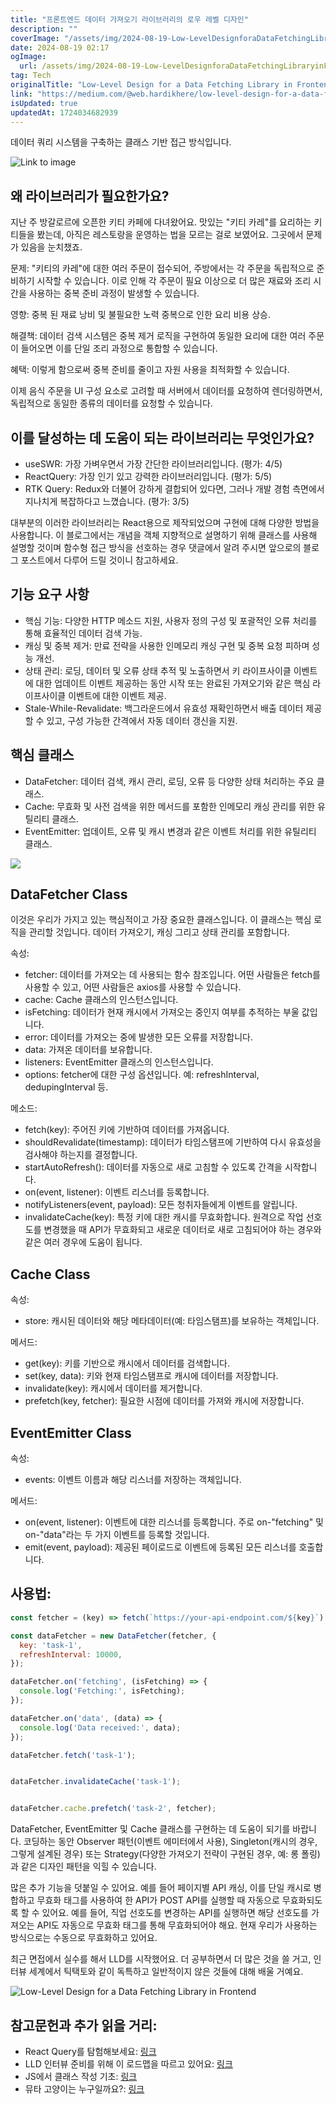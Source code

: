 ```yaml
---
title: "프론트엔드 데이터 가져오기 라이브러리의 로우 레벨 디자인"
description: ""
coverImage: "/assets/img/2024-08-19-Low-LevelDesignforaDataFetchingLibraryinFrontend_0.png"
date: 2024-08-19 02:17
ogImage: 
  url: /assets/img/2024-08-19-Low-LevelDesignforaDataFetchingLibraryinFrontend_0.png
tag: Tech
originalTitle: "Low-Level Design for a Data Fetching Library in Frontend"
link: "https://medium.com/@web.hardikhere/low-level-design-for-a-data-fetching-library-in-frontend-56b789a2edf5"
isUpdated: true
updatedAt: 1724034682939
---
```



데이터 쿼리 시스템을 구축하는 클래스 기반 접근 방식입니다.

![Link to image](/assets/img/2024-08-19-Low-LevelDesignforaDataFetchingLibraryinFrontend_0.png)

## 왜 라이브러리가 필요한가요?

지난 주 방갈로르에 오픈한 키티 카페에 다녀왔어요. 맛있는 "키티 카레"를 요리하는 키티들을 봤는데, 아직은 레스토랑을 운영하는 법을 모르는 걸로 보였어요. 그곳에서 문제가 있음을 눈치챘죠.

<!-- cozy-coder - 수평 -->
<ins class="adsbygoogle"
     style="display:block"
     data-ad-client="ca-pub-4877378276818686"
     data-ad-slot="1107185301"
     data-ad-format="auto"
     data-full-width-responsive="true"></ins>
<script>
     (adsbygoogle = window.adsbygoogle || []).push({});
</script>

문제: "키티의 카레"에 대한 여러 주문이 접수되어, 주방에서는 각 주문을 독립적으로 준비하기 시작할 수 있습니다. 이로 인해 각 주문이 필요 이상으로 더 많은 재료와 조리 시간을 사용하는 중복 준비 과정이 발생할 수 있습니다.

영향: 중복 된 재료 낭비 및 불필요한 노력 중복으로 인한 요리 비용 상승.

해결책: 데이터 검색 시스템은 중복 제거 로직을 구현하여 동일한 요리에 대한 여러 주문이 들어오면 이를 단일 조리 과정으로 통합할 수 있습니다.

혜택: 이렇게 함으로써 중복 준비를 줄이고 자원 사용을 최적화할 수 있습니다.

<!-- cozy-coder - 수평 -->
<ins class="adsbygoogle"
     style="display:block"
     data-ad-client="ca-pub-4877378276818686"
     data-ad-slot="1107185301"
     data-ad-format="auto"
     data-full-width-responsive="true"></ins>
<script>
     (adsbygoogle = window.adsbygoogle || []).push({});
</script>

이제 음식 주문을 UI 구성 요소로 고려할 때 서버에서 데이터를 요청하여 렌더링하면서, 독립적으로 동일한 종류의 데이터를 요청할 수 있습니다.

## 이를 달성하는 데 도움이 되는 라이브러리는 무엇인가요?

- useSWR: 가장 가벼우면서 가장 간단한 라이브러리입니다. (평가: 4/5)
- ReactQuery: 가장 인기 있고 강력한 라이브러리입니다. (평가: 5/5)
- RTK Query: Redux와 더불어 강하게 결합되어 있다면, 그러나 개발 경험 측면에서 지나치게 복잡하다고 느꼈습니다. (평가: 3/5)

대부분의 이러한 라이브러리는 React용으로 제작되었으며 구현에 대해 다양한 방법을 사용합니다. 이 블로그에서는 개념을 객체 지향적으로 설명하기 위해 클래스를 사용해 설명할 것이며 함수형 접근 방식을 선호하는 경우 댓글에서 알려 주시면 앞으로의 블로그 포스트에서 다루어 드릴 것이니 참고하세요.

<!-- cozy-coder - 수평 -->
<ins class="adsbygoogle"
     style="display:block"
     data-ad-client="ca-pub-4877378276818686"
     data-ad-slot="1107185301"
     data-ad-format="auto"
     data-full-width-responsive="true"></ins>
<script>
     (adsbygoogle = window.adsbygoogle || []).push({});
</script>

## 기능 요구 사항

- 핵심 기능: 다양한 HTTP 메소드 지원, 사용자 정의 구성 및 포괄적인 오류 처리를 통해 효율적인 데이터 검색 가능.
- 캐싱 및 중복 제거: 만료 전략을 사용한 인메모리 캐싱 구현 및 중복 요청 피하며 성능 개선.
- 상태 관리: 로딩, 데이터 및 오류 상태 추적 및 노출하면서 키 라이프사이클 이벤트에 대한 업데이트 이벤트 제공하는 동안 시작 또는 완료된 가져오기와 같은 핵심 라이프사이클 이벤트에 대한 이벤트 제공.
- Stale-While-Revalidate: 백그라운드에서 유효성 재확인하면서 배출 데이터 제공할 수 있고, 구성 가능한 간격에서 자동 데이터 갱신을 지원.

## 핵심 클래스

- DataFetcher: 데이터 검색, 캐시 관리, 로딩, 오류 등 다양한 상태 처리하는 주요 클래스.
- Cache: 무효화 및 사전 검색을 위한 메서드를 포함한 인메모리 캐싱 관리를 위한 유틸리티 클래스.
- EventEmitter: 업데이트, 오류 및 캐시 변경과 같은 이벤트 처리를 위한 유틸리티 클래스.

<!-- cozy-coder - 수평 -->
<ins class="adsbygoogle"
     style="display:block"
     data-ad-client="ca-pub-4877378276818686"
     data-ad-slot="1107185301"
     data-ad-format="auto"
     data-full-width-responsive="true"></ins>
<script>
     (adsbygoogle = window.adsbygoogle || []).push({});
</script>

<img src="/assets/img/2024-08-19-Low-LevelDesignforaDataFetchingLibraryinFrontend_1.png" />

## DataFetcher Class

이것은 우리가 가지고 있는 핵심적이고 가장 중요한 클래스입니다. 이 클래스는 핵심 로직을 관리할 것입니다. 데이터 가져오기, 캐싱 그리고 상태 관리를 포함합니다.

속성:

<!-- cozy-coder - 수평 -->
<ins class="adsbygoogle"
     style="display:block"
     data-ad-client="ca-pub-4877378276818686"
     data-ad-slot="1107185301"
     data-ad-format="auto"
     data-full-width-responsive="true"></ins>
<script>
     (adsbygoogle = window.adsbygoogle || []).push({});
</script>

- fetcher: 데이터를 가져오는 데 사용되는 함수 참조입니다. 어떤 사람들은 fetch를 사용할 수 있고, 어떤 사람들은 axios를 사용할 수 있습니다.
- cache: Cache 클래스의 인스턴스입니다.
- isFetching: 데이터가 현재 캐시에서 가져오는 중인지 여부를 추적하는 부울 값입니다.
- error: 데이터를 가져오는 중에 발생한 모든 오류를 저장합니다.
- data: 가져온 데이터를 보유합니다.
- listeners: EventEmitter 클래스의 인스턴스입니다.
- options: fetcher에 대한 구성 옵션입니다. 예: refreshInterval, dedupingInterval 등.

메소드:

- fetch(key): 주어진 키에 기반하여 데이터를 가져옵니다.
- shouldRevalidate(timestamp): 데이터가 타임스탬프에 기반하여 다시 유효성을 검사해야 하는지를 결정합니다.
- startAutoRefresh(): 데이터를 자동으로 새로 고침할 수 있도록 간격을 시작합니다.
- on(event, listener): 이벤트 리스너를 등록합니다.
- notifyListeners(event, payload): 모든 청취자들에게 이벤트를 알립니다.
- invalidateCache(key): 특정 키에 대한 캐시를 무효화합니다. 원격으로 작업 선호도를 변경했을 때 API가 무효화되고 새로운 데이터로 새로 고침되어야 하는 경우와 같은 여러 경우에 도움이 됩니다.

## Cache Class

<!-- cozy-coder - 수평 -->
<ins class="adsbygoogle"
     style="display:block"
     data-ad-client="ca-pub-4877378276818686"
     data-ad-slot="1107185301"
     data-ad-format="auto"
     data-full-width-responsive="true"></ins>
<script>
     (adsbygoogle = window.adsbygoogle || []).push({});
</script>

속성:

- store: 캐시된 데이터와 해당 메타데이터(예: 타임스탬프)를 보유하는 객체입니다.

메서드:

- get(key): 키를 기반으로 캐시에서 데이터를 검색합니다.
- set(key, data): 키와 현재 타임스탬프로 캐시에 데이터를 저장합니다.
- invalidate(key): 캐시에서 데이터를 제거합니다.
- prefetch(key, fetcher): 필요한 시점에 데이터를 가져와 캐시에 저장합니다.

<!-- cozy-coder - 수평 -->
<ins class="adsbygoogle"
     style="display:block"
     data-ad-client="ca-pub-4877378276818686"
     data-ad-slot="1107185301"
     data-ad-format="auto"
     data-full-width-responsive="true"></ins>
<script>
     (adsbygoogle = window.adsbygoogle || []).push({});
</script>

## EventEmitter Class

속성:

- events: 이벤트 이름과 해당 리스너를 저장하는 객체입니다.

메서드:

<!-- cozy-coder - 수평 -->
<ins class="adsbygoogle"
     style="display:block"
     data-ad-client="ca-pub-4877378276818686"
     data-ad-slot="1107185301"
     data-ad-format="auto"
     data-full-width-responsive="true"></ins>
<script>
     (adsbygoogle = window.adsbygoogle || []).push({});
</script>

- on(event, listener): 이벤트에 대한 리스너를 등록합니다. 주로 on-"fetching" 및 on-"data"라는 두 가지 이벤트를 등록할 것입니다.
- emit(event, payload): 제공된 페이로드로 이벤트에 등록된 모든 리스너를 호출합니다.

## 사용법:

```js
const fetcher = (key) => fetch(`https://your-api-endpoint.com/${key}`).then(res => res.json());

const dataFetcher = new DataFetcher(fetcher, {
  key: 'task-1',
  refreshInterval: 10000,
});

dataFetcher.on('fetching', (isFetching) => {
  console.log('Fetching:', isFetching);
});

dataFetcher.on('data', (data) => {
  console.log('Data received:', data);
});

dataFetcher.fetch('task-1');


dataFetcher.invalidateCache('task-1');


dataFetcher.cache.prefetch('task-2', fetcher);
```

DataFetcher, EventEmitter 및 Cache 클래스를 구현하는 데 도움이 되기를 바랍니다. 코딩하는 동안 Observer 패턴(이벤트 에미터에서 사용), Singleton(캐시의 경우, 그렇게 설계된 경우) 또는 Strategy(다양한 가져오기 전략이 구현된 경우, 예: 롱 폴링)과 같은 디자인 패턴을 익힐 수 있습니다.

<!-- cozy-coder - 수평 -->
<ins class="adsbygoogle"
     style="display:block"
     data-ad-client="ca-pub-4877378276818686"
     data-ad-slot="1107185301"
     data-ad-format="auto"
     data-full-width-responsive="true"></ins>
<script>
     (adsbygoogle = window.adsbygoogle || []).push({});
</script>

많은 추가 기능을 덧붙일 수 있어요. 예를 들어 페이지별 API 캐싱, 이를 단일 캐시로 병합하고 무효화 태그를 사용하여 한 API가 POST API를 실행할 때 자동으로 무효화되도록 할 수 있어요. 예를 들어, 직업 선호도를 변경하는 API를 실행하면 해당 선호도를 가져오는 API도 자동으로 무효화 태그를 통해 무효화되어야 해요. 현재 우리가 사용하는 방식으로는 수동으로 무효화하고 있어요.

최근 면접에서 실수를 해서 LLD를 시작했어요. 더 공부하면서 더 많은 것을 쓸 거고, 인터뷰 세계에서 틱택토와 같이 독특하고 일반적이지 않은 것들에 대해 배울 거예요.

![Low-Level Design for a Data Fetching Library in Frontend](/assets/img/2024-08-19-Low-LevelDesignforaDataFetchingLibraryinFrontend_2.png)

## 참고문헌과 추가 읽을 거리:

<!-- cozy-coder - 수평 -->
<ins class="adsbygoogle"
     style="display:block"
     data-ad-client="ca-pub-4877378276818686"
     data-ad-slot="1107185301"
     data-ad-format="auto"
     data-full-width-responsive="true"></ins>
<script>
     (adsbygoogle = window.adsbygoogle || []).push({});
</script>

- React Query를 탐험해보세요: [링크](https://medium.com/@dengafred/introduction-to-react-query-for-data-fetching-4173e38710e8)
- LLD 인터뷰 준비를 위해 이 로드맵을 따르고 있어요: [링크](https://medium.com/@sandeep.kumar.ece16/low-level-design-roadmap-7581688d96fa)
- JS에서 클래스 작성 기초: [링크](https://javascript.info/classes)
- 뮤타 고양이는 누구일까요?: [링크](https://www.imdb.com/title/tt0113824/)